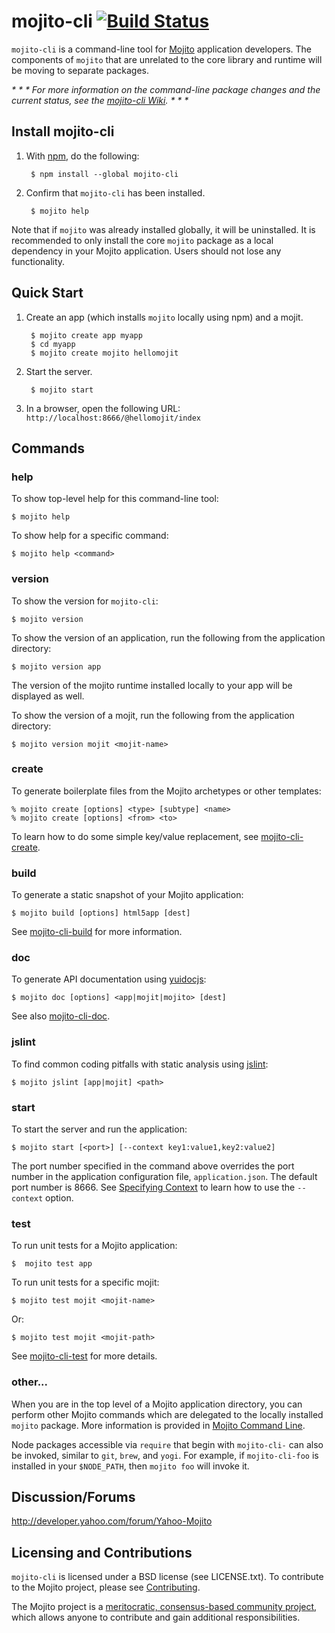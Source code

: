 mojito-cli [![Build Status](https://travis-ci.org/yahoo/mojito-cli.png)](https://travis-ci.org/yahoo/mojito-cli)
==========

`mojito-cli` is a command-line tool for [Mojito](https://github.com/yahoo/mojito) application developers. 
The components of `mojito` that are unrelated to the core library and runtime will be moving to separate packages.

_* * * For more information on the command-line package changes and the 
current status, see the [mojito-cli Wiki](https://github.com/yahoo/mojito-cli/wiki). * * *_

Install mojito-cli
------------------

1. With [npm](http://npmjs.org/), do the following:
 
        $ npm install --global mojito-cli

1. Confirm that `mojito-cli` has been installed.

        $ mojito help

Note that if `mojito` was already installed globally, it will be uninstalled. It is recommended to only 
install the core `mojito` package as a local dependency in your Mojito application. Users should not 
lose any functionality.

Quick Start
-----------

1. Create an app (which installs `mojito` locally using npm) and a mojit.

        $ mojito create app myapp
        $ cd myapp
        $ mojito create mojito hellomojit

1. Start the server.
    
        $ mojito start
1. In a browser, open the following URL: `http://localhost:8666/@hellomojit/index`
 
Commands
--------

### help

To show top-level help for this command-line tool:

    $ mojito help

To show help for a specific command:

    $ mojito help <command>

### version

To show the version for `mojito-cli`:

    $ mojito version

To show the version of an application, run the following from the application directory:

    $ mojito version app

The version of the mojito runtime installed locally to your app will be displayed as well.

To show the version of a mojit, run the following from the application directory:

    $ mojito version mojit <mojit-name>

### create

To generate boilerplate files from the Mojito archetypes or other templates:

    % mojito create [options] <type> [subtype] <name>
    % mojito create [options] <from> <to>

To learn how to do some simple key/value replacement, see 
[mojito-cli-create](http://github.com/yahoo/mojito-cli-create).

### build

To generate a static snapshot of your Mojito application:

    $ mojito build [options] html5app [dest]

See [mojito-cli-build](http://github.com/yahoo/mojito-cli-build) for more information.

### doc

To generate API documentation using [yuidocjs](https://github.com/yui/yuidoc):

    $ mojito doc [options] <app|mojit|mojito> [dest]

See also [mojito-cli-doc](http://github.com/yahoo/mojito-cli-doc).

### jslint

To find common coding pitfalls with static analysis using [jslint](https://github.com/reid/node-jslint):

    $ mojito jslint [app|mojit] <path>

<!-- See [mojito-cli-jslint](http://github.com/yahoo/mojito-cli-jslint). -->

### start

To start the server and run the application:

    $ mojito start [<port>] [--context key1:value1,key2:value2]

The port number specified in the command above overrides the port number in the application 
configuration file, `application.json`. The default port number is 8666. 
See [Specifying Context](http://developer.yahoo.com/cocktails/mojito/docs/reference/mojito_cmdline.html#mj-cmdline-context) 
to learn how to use the `--context` option.

<!-- See [mojito-cli-start](http://github.com/yahoo/mojito-cli-start) -->

### test

To run unit tests for a Mojito application:

    $  mojito test app

To run unit tests for a specific mojit:

    $ mojito test mojit <mojit-name>

Or:

    $ mojito test mojit <mojit-path>

See [mojito-cli-test](http://github.com/yahoo/mojito-cli-test) for more details.

### other...

When you are in the top level of a Mojito application directory, you can perform other Mojito 
commands which are delegated to the locally installed `mojito` package. More information is provided 
in [Mojito Command Line](http://developer.yahoo.com/cocktails/mojito/docs/reference/mojito_cmdline.html).

Node packages accessible via `require` that begin with `mojito-cli-` can also be invoked, 
similar to `git`, `brew`, and `yogi`. For example, if `mojito-cli-foo` is installed in your `$NODE_PATH`, 
then `mojito foo` will invoke it.


Discussion/Forums
-----------------

http://developer.yahoo.com/forum/Yahoo-Mojito

Licensing and Contributions
---------------------------

`mojito-cli` is licensed under a BSD license (see LICENSE.txt). To contribute to the Mojito project, 
please see [Contributing](https://github.com/yahoo/mojito/wiki/Contributing-Code-to-Mojito).

The Mojito project is a [meritocratic, consensus-based community project](https://github.com/yahoo/mojito/wiki/Governance-Model), 
which allows anyone to contribute and gain additional responsibilities.
